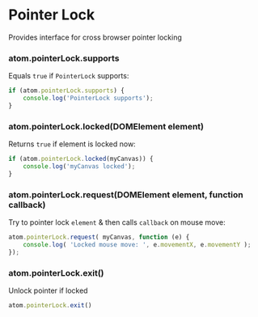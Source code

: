 Pointer Lock
============

Provides interface for cross browser pointer locking


### atom.pointerLock.supports
Equals `true` if `PointerLock` supports:

```js
if (atom.pointerLock.supports) {
	console.log('PointerLock supports');
}
```

### atom.pointerLock.locked(DOMElement element)
Returns `true` if element is locked now:

```js
if (atom.pointerLock.locked(myCanvas)) {
	console.log('myCanvas locked');
}
```

### atom.pointerLock.request(DOMElement element, function callback)
Try to pointer lock `element` & then calls `callback` on mouse move:

```js
atom.pointerLock.request( myCanvas, function (e) {
	console.log( 'Locked mouse move: ', e.movementX, e.movementY );
});
```

### atom.pointerLock.exit()
Unlock pointer if locked

```js
atom.pointerLock.exit()
```